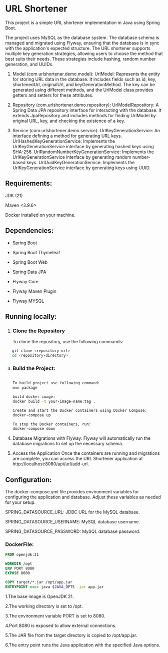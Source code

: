 # URL Shortener 
This project is a simple URL shortener implementation in Java using Spring Boot.

The project uses MySQL as the database system. The database schema is managed and migrated using Flyway, ensuring that the database is in sync with the application's expected structure.
The URL shortener supports multiple key generation strategies, allowing users to choose the method that best suits their needs. These strategies include hashing, random number generation, and UUIDs.

1. Model (com.urlshortener.demo.model):
   UrlModel: Represents the entity for storing URL data in the database. It includes fields such as id, key, shortenedUrl, originalUrl, and keyGenerationMethod. The key can be generated using different methods, and the UrlModel class provides getters and setters 
   for these attributes.
   
2. Repository (com.urlshortener.demo.repository):
   UrlModelRepository: A Spring Data JPA repository interface for interacting with the database. It extends JpaRepository and includes methods for finding UrlModel by original URL, key, and checking the existence of a key.

3. Service (com.urlshortener.demo.service):
   UrlKeyGenerationService: An interface defining a method for generating URL keys.
   UrlHashedKeyGenerationService: Implements the UrlKeyGenerationService interface by generating hashed keys using SHA-256.
   UrlRandomNumberKeyGenerationService: Implements the UrlKeyGenerationService interface by generating random number-based keys.
   UrlUuidKeyGenerationService: Implements the UrlKeyGenerationService interface by generating keys using UUID.

## Requirements:

JDK (21)

Maven <3.9.6>

Docker installed on your machine.


## Dependencies:

- Spring Boot 

- Spring Boot Thymeleaf

- Spring Boot Web

- Spring Data JPA

- Flyway Core 

- Flyway Maven Plugin 

- Flyway MYSQL 


## Running locally:

1. ### Clone the Repository

   To clone the repository, use the following commands:

```bash
   git clone <repository-url>
   cd <repository-directory>
```


3. ### **Build the Project:**
   ```bash
   
   To build project use following command:
   mvn package
   
   build docker image:
   docker build -t your-image-name:tag .

   Create and start the Docker containers using Docker Compose:
   docker-compose up

   To stop the Docker containers, run:
   docker-compose down

4. Database Migrations with Flyway:
   Flyway will automatically run the database migrations to set up the necessary schema.

5. Access the Application
   Once the containers are running and migrations are complete, you can access the URL Shortener application at http://localhost:8080/api/url/add-url.

## Configuration:

The docker-compose.yml file provides environment variables for configuring the application and database. Adjust these variables as needed for your setup.

SPRING_DATASOURCE_URL: JDBC URL for the MySQL database.

SPRING_DATASOURCE_USERNAME: MySQL database username.

SPRING_DATASOURCE_PASSWORD: MySQL database password.

### DockerFile:
```Dockerfile
FROM openjdk:21

WORKDIR /opt
ENV PORT 8080
EXPOSE 8080

COPY target/*.jar /opt/app.jar
ENTRYPOINT exec java $JAVA_OPTS -jar app.jar
```

1.The base image is OpenJDK 21.

2.The working directory is set to /opt.

3.The environment variable PORT is set to 8080.

4.Port 8080 is exposed to allow external connections.

5.The JAR file from the target directory is copied to /opt/app.jar.

6.The entry point runs the Java application with the specified Java options.
   

